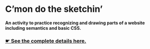 # C’mon do the sketchin’

**An activity to practice recognizing and drawing parts of a website including semantics and basic CSS.**

### [☛ See the complete details here.](https://learntheweb.courses/courses/web-dev-1/cmon-do-the-sketchin/)
